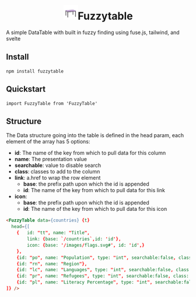 <h1 align="center"><img width="40px" src="/static/table.svg" />Fuzzytable</h1>

A simple DataTable with built in fuzzy finding using fuse.js, tailwind, and svelte

## Install

```
npm install fuzzytable
```

## Quickstart
```
import FuzzyTable from 'FuzzyTable'
```

## Structure

The Data structure going into the table is defined in the head param, each element of the array has 5 options:
- **id**: The name of the key from which to pull data for this column 
- **name**: The presentation value
- **searchable**: value to disable search
- **class**: classes to add to the column
- **link**: a.href to wrap the row element
	- **base**: the prefix path upon which the id is appended
	- **id**: The name of the key from which to pull data for this link
- **icon**: 
	- **base**: the prefix path upon which the id is appended
	- **id**: The name of the key from which to pull data for this icon

```html
<FuzzyTable data={countries} {t}
  head={[
    {	id: "tt", name: "Title", 
		link: {base: `/countries`,id: 'id'},
		icon: {base: '/images/flags.svg#', id: 'id',}
	},
    {id: "po", name: "Population", type: "int", searchable:false, class: "text-center"},
    {id: "rn", name: "Region"},
    {id: "lc", name: "Languages", type: "int", searchable:false, class: "text-center hidden lg:table-cell"},
    {id: "pr", name: "Refugees", type: "int", searchable:false, class: "text-center hidden lg:table-cell"},
    {id: "pl", name: "Literacy Percentage", type: "int", searchable:false, suffix: '%', class: "text-center hidden lg:table-cell"},
]} />
```